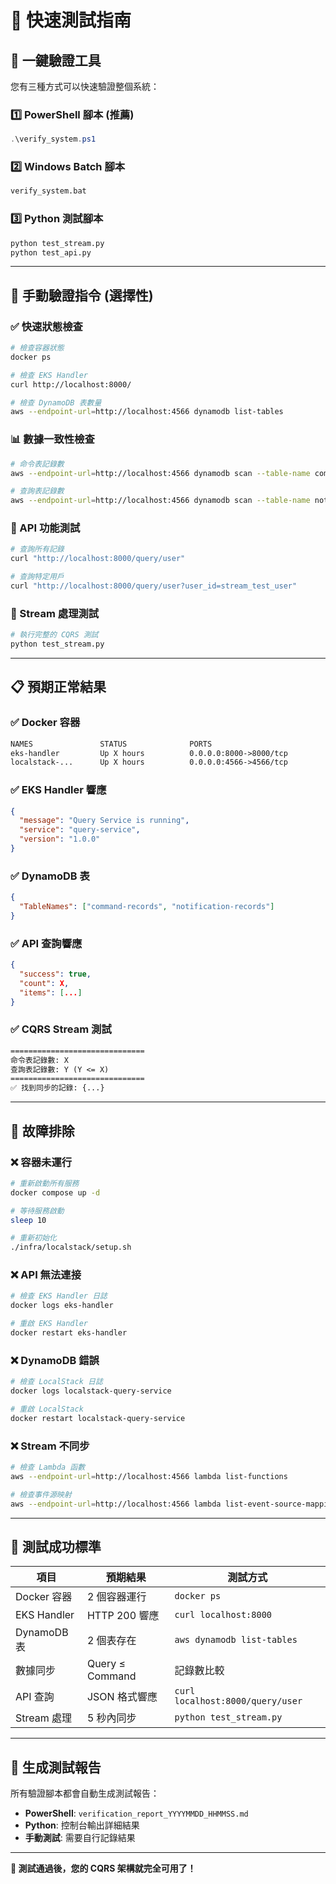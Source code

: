 # 🚀 快速測試指南

## 💫 一鍵驗證工具

您有三種方式可以快速驗證整個系統：

### 1️⃣ **PowerShell 腳本 (推薦)**

```powershell
.\verify_system.ps1
```

### 2️⃣ **Windows Batch 腳本**

```cmd
verify_system.bat
```

### 3️⃣ **Python 測試腳本**

```bash
python test_stream.py
python test_api.py
```

---

## 🔧 手動驗證指令 (選擇性)

### ✅ 快速狀態檢查

```bash
# 檢查容器狀態
docker ps

# 檢查 EKS Handler
curl http://localhost:8000/

# 檢查 DynamoDB 表數量
aws --endpoint-url=http://localhost:4566 dynamodb list-tables
```

### 📊 數據一致性檢查

```bash
# 命令表記錄數
aws --endpoint-url=http://localhost:4566 dynamodb scan --table-name command-records --select COUNT

# 查詢表記錄數
aws --endpoint-url=http://localhost:4566 dynamodb scan --table-name notification-records --select COUNT
```

### 🧪 API 功能測試

```bash
# 查詢所有記錄
curl "http://localhost:8000/query/user"

# 查詢特定用戶
curl "http://localhost:8000/query/user?user_id=stream_test_user"
```

### 🎯 Stream 處理測試

```bash
# 執行完整的 CQRS 測試
python test_stream.py
```

---

## 📋 預期正常結果

### ✅ Docker 容器

```txt
NAMES               STATUS              PORTS
eks-handler         Up X hours          0.0.0.0:8000->8000/tcp
localstack-...      Up X hours          0.0.0.0:4566->4566/tcp
```

### ✅ EKS Handler 響應

```json
{
  "message": "Query Service is running",
  "service": "query-service",
  "version": "1.0.0"
}
```

### ✅ DynamoDB 表

```json
{
  "TableNames": ["command-records", "notification-records"]
}
```

### ✅ API 查詢響應

```json
{
  "success": true,
  "count": X,
  "items": [...]
}
```

### ✅ CQRS Stream 測試

```txt
==============================
命令表記錄數: X
查詢表記錄數: Y (Y <= X)
==============================
✅ 找到同步的記錄: {...}
```

---

## 🚨 故障排除

### ❌ 容器未運行

```bash
# 重新啟動所有服務
docker compose up -d

# 等待服務啟動
sleep 10

# 重新初始化
./infra/localstack/setup.sh
```

### ❌ API 無法連接

```bash
# 檢查 EKS Handler 日誌
docker logs eks-handler

# 重啟 EKS Handler
docker restart eks-handler
```

### ❌ DynamoDB 錯誤

```bash
# 檢查 LocalStack 日誌
docker logs localstack-query-service

# 重啟 LocalStack
docker restart localstack-query-service
```

### ❌ Stream 不同步

```bash
# 檢查 Lambda 函數
aws --endpoint-url=http://localhost:4566 lambda list-functions

# 檢查事件源映射
aws --endpoint-url=http://localhost:4566 lambda list-event-source-mappings
```

---

## 🎯 測試成功標準

| 項目        | 預期結果        | 測試方式                         |
| ----------- | --------------- | -------------------------------- |
| Docker 容器 | 2 個容器運行    | `docker ps`                      |
| EKS Handler | HTTP 200 響應   | `curl localhost:8000`            |
| DynamoDB 表 | 2 個表存在      | `aws dynamodb list-tables`       |
| 數據同步    | Query ≤ Command | 記錄數比較                       |
| API 查詢    | JSON 格式響應   | `curl localhost:8000/query/user` |
| Stream 處理 | 5 秒內同步      | `python test_stream.py`          |

---

## 📄 生成測試報告

所有驗證腳本都會自動生成測試報告：

- **PowerShell**: `verification_report_YYYYMMDD_HHMMSS.md`
- **Python**: 控制台輸出詳細結果
- **手動測試**: 需要自行記錄結果

---

**🎉 測試通過後，您的 CQRS 架構就完全可用了！**
